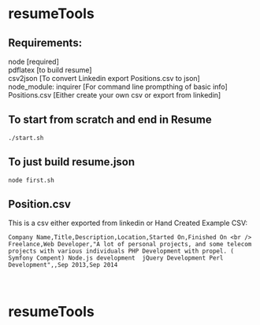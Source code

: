# resumeTools


## Requirements:
node [required]
<br />
pdflatex [to build resume]
<br />
csv2json [To convert Linkedin export Positions.csv to json]
<br />
node_module: inquirer [For command line prompthing of basic info]
<br />
Positions.csv [Either create your own csv or export from linkedin]
<br />


## To start from scratch and end in Resume

```
./start.sh
```

## To just build resume.json
```
node first.sh
```

## Position.csv


This is a csv either exported from linkedin or Hand Created
Example CSV: <br />
```
Company Name,Title,Description,Location,Started On,Finished On <br />
Freelance,Web Developer,"A lot of personal projects, and some telecom projects with various individuals PHP Development with propel. ( Symfony Compent) Node.js development  jQuery Development Perl Development",,Sep 2013,Sep 2014
```
<br />


# resumeTools
